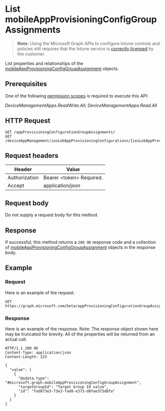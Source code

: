 ﻿# List mobileAppProvisioningConfigGroupAssignments

> **Note:** Using the Microsoft Graph APIs to configure Intune controls and policies still requires that the Intune service is [correctly licensed](https://go.microsoft.com/fwlink/?linkid=839381) by the customer.

List properties and relationships of the [mobileAppProvisioningConfigGroupAssignment](../resources/intune_apps_mobileappprovisioningconfiggroupassignment.md) objects.
## Prerequisites
One of the following [permission scopes](https://developer.microsoft.com/en-us/graph/docs/authorization/permission_scopes) is required to execute this API:

*DeviceManagementApps.ReadWrite.All; DeviceManagementApps.Read.All*
## HTTP Request
<!-- {
  "blockType": "ignored"
}
-->
```http
GET /appProvisioningConfigurationGroupAssignments/
GET /deviceAppManagement/iosLobAppProvisioningConfigurations/{iosLobAppProvisioningConfigurationId}/groupAssignments/
```

## Request headers
|Header|Value|
|---|---|
|Authorization|Bearer &lt;token&gt; Required.|
|Accept|application/json|

## Request body
Do not supply a request body for this method.

## Response
If successful, this method returns a `200 OK` response code and a collection of [mobileAppProvisioningConfigGroupAssignment](../resources/intune_apps_mobileappprovisioningconfiggroupassignment.md) objects in the response body.

## Example
### Request
Here is an example of the request.
```http
GET https://graph.microsoft.com/beta/appProvisioningConfigurationGroupAssignments/
```

### Response
Here is an example of the response. Note: The response object shown here may be truncated for brevity. All of the properties will be returned from an actual call.
```http
HTTP/1.1 200 OK
Content-Type: application/json
Content-Length: 223

{
  "value": [
    {
      "@odata.type": "#microsoft.graph.mobileAppProvisioningConfigGroupAssignment",
      "targetGroupId": "Target Group Id value",
      "id": "fad873e3-73e3-fad8-e373-d8fae373d8fa"
    }
  ]
}
```



